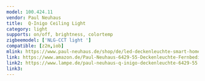 ```yaml
---
model: 100.424.11
vendor: Paul Neuhaus 
title:  Q-Inigo Ceiling Light
category: light
supports: on/off, brightness, colortemp
zigbeemodel: ['NLG-CCT light ']
compatible: [z2m,iob]
mlink: https://www.paul-neuhaus.de/shop/de/led-deckenleuchte-smart-home-alexa-tauglich-100-424-11.html
link: https://www.amazon.de/Paul-Neuhaus-6429-55-Deckenleuchte-Fernbedienung/dp/B01LREQN9Y
link2: https://www.lampe.de/paul-neuhaus-q-inigo-deckenleuchte-6429-55.html
link3: 
---
```

